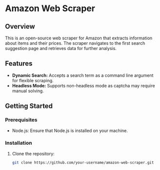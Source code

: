 # Amazon Web Scraper

## Overview

This is an open-source web scraper for Amazon that extracts information about items and their prices. The scraper navigates to the first search suggestion page and retrieves data for further analysis.

## Features

- **Dynamic Search:** Accepts a search term as a command line argument for flexible scraping.
- **Headless Mode:** Supports non-headless mode as captcha may require manual solving.

## Getting Started

### Prerequisites

- Node.js: Ensure that Node.js is installed on your machine.

### Installation

1. Clone the repository:

   ```bash
   git clone https://github.com/your-username/amazon-web-scraper.git
   ```
